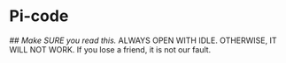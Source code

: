 # Pi-code
*## Make SURE you read this.*
ALWAYS OPEN WITH IDLE. OTHERWISE, IT WILL NOT WORK.
If you lose a friend, it is not our fault.

